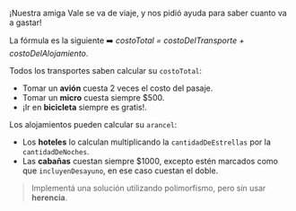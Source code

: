 ¡Nuestra amiga Vale se va de viaje, y nos pidió ayuda para saber cuanto va a gastar!

La fórmula es la siguiente :arrow_right: _costoTotal = costoDelTransporte + costoDelAlojamiento_.

Todos los transportes saben calcular su `costoTotal`:

* Tomar un **avión** cuesta 2 veces el costo del pasaje.
* Tomar un **micro** cuesta siempre $500.
* ¡Ir en **bicicleta** siempre es gratis!.

Los alojamientos pueden calcular su `arancel`:

* Los **hoteles** lo calculan multiplicando la `cantidadDeEstrellas` por la `cantidadDeNoches`.
* Las **cabañas** cuestan siempre $1000, excepto estén marcados como que `incluyenDesayuno`, en ese caso cuestan el doble.

> Implementá una solución utilizando polimorfismo, pero sin usar **herencia**.



